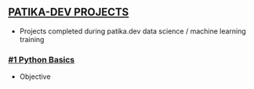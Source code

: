 #
## [PATIKA-DEV PROJECTS](https://www.patika.dev/)
* Projects completed during patika.dev data science / machine learning training 

### [#1 Python Basics](https://www.patika.dev/egitimler/veri-bilimi-patikasi/python-temel)

* Objective




